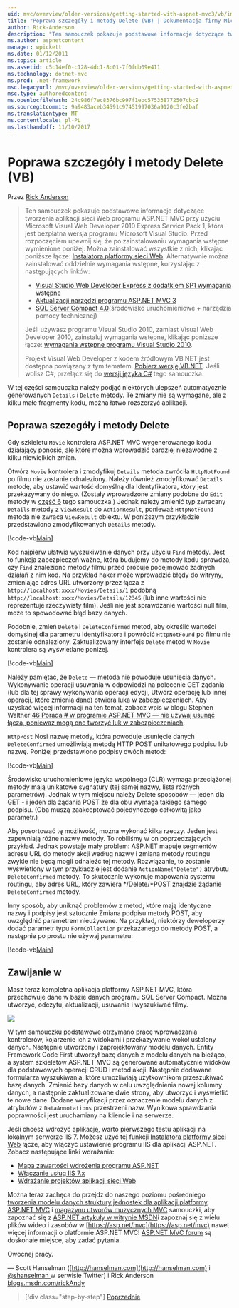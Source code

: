 ```yaml
---
uid: mvc/overview/older-versions/getting-started-with-aspnet-mvc3/vb/improving-the-details-and-delete-methods
title: "Poprawa szczegóły i metody Delete (VB) | Dokumentacja firmy Microsoft"
author: Rick-Anderson
description: "Ten samouczek pokazuje podstawowe informacje dotyczące tworzenia aplikacji sieci Web programu ASP.NET MVC przy użyciu Microsoft Visual Web Developer 2010 Express Service Pack 1, która jest..."
ms.author: aspnetcontent
manager: wpickett
ms.date: 01/12/2011
ms.topic: article
ms.assetid: c5c14ef0-c128-4dc1-8c01-7f0fdb09e411
ms.technology: dotnet-mvc
ms.prod: .net-framework
msc.legacyurl: /mvc/overview/older-versions/getting-started-with-aspnet-mvc3/vb/improving-the-details-and-delete-methods
msc.type: authoredcontent
ms.openlocfilehash: 24c986f7ec8376bc997f1ebc575338772507cbc9
ms.sourcegitcommit: 9a9483aceb34591c97451997036a9120c3fe2baf
ms.translationtype: MT
ms.contentlocale: pl-PL
ms.lasthandoff: 11/10/2017
---
```

<a name="improving-the-details-and-delete-methods-vb"></a>Poprawa szczegóły i metody Delete (VB)
====================
Przez [Rick Anderson](https://github.com/Rick-Anderson)

> Ten samouczek pokazuje podstawowe informacje dotyczące tworzenia aplikacji sieci Web programu ASP.NET MVC przy użyciu Microsoft Visual Web Developer 2010 Express Service Pack 1, która jest bezpłatna wersja programu Microsoft Visual Studio. Przed rozpoczęciem upewnij się, że po zainstalowaniu wymagania wstępne wymienione poniżej. Można zainstalować wszystkie z nich, klikając poniższe łącze: [Instalatora platformy sieci Web](https://www.microsoft.com/web/gallery/install.aspx?appid=VWD2010SP1Pack). Alternatywnie można zainstalować oddzielnie wymagania wstępne, korzystając z następujących linków:
> 
> - [Visual Studio Web Developer Express z dodatkiem SP1 wymagania wstępne](https://www.microsoft.com/web/gallery/install.aspx?appid=VWD2010SP1Pack)
> - [Aktualizacji narzędzi programu ASP.NET MVC 3](https://www.microsoft.com/web/gallery/install.aspx?appsxml=&amp;appid=MVC3)
> - [SQL Server Compact 4.0](https://www.microsoft.com/web/gallery/install.aspx?appid=SQLCE;SQLCEVSTools_4_0)(środowisko uruchomieniowe + narzędzia pomocy technicznej)
> 
> Jeśli używasz programu Visual Studio 2010, zamiast Visual Web Developer 2010, zainstaluj wymagania wstępne, klikając poniższe łącze: [wymagania wstępne programu Visual Studio 2010](https://www.microsoft.com/web/gallery/install.aspx?appsxml=&amp;appid=VS2010SP1Pack).
> 
> Projekt Visual Web Developer z kodem źródłowym VB.NET jest dostępna powiązany z tym tematem. [Pobierz wersję VB.NET](https://code.msdn.microsoft.com/Introduction-to-MVC-3-10d1b098). Jeśli wolisz C#, przełącz się do [wersji języka C#](../cs/improving-the-details-and-delete-methods.md) tego samouczka.


W tej części samouczka należy podjąć niektórych ulepszeń automatycznie generowanych `Details` i `Delete` metody. Te zmiany nie są wymagane, ale z kilku małe fragmenty kodu, można łatwo rozszerzyć aplikacji.

## <a name="improving-the-details-and-delete-methods"></a>Poprawa szczegóły i metody Delete

Gdy szkieletu `Movie` kontrolera ASP.NET MVC wygenerowanego kodu działający ponosić, ale które można wprowadzić bardziej niezawodne z kilku niewielkich zmian.

Otwórz `Movie` kontrolera i zmodyfikuj `Details` metoda zwróciła `HttpNotFound` po filmu nie zostanie odnaleziony. Należy również zmodyfikować `Details` metodę, aby ustawić wartość domyślną dla Identyfikatora, który jest przekazywany do niego. (Zostały wprowadzone zmiany podobne do `Edit` metody w [część 6](examining-the-edit-methods-and-edit-view.md) tego samouczka.) Jednak należy zmienić typ zwracany `Details` metody z `ViewResult` do `ActionResult`, ponieważ `HttpNotFound` metoda nie zwraca `ViewResult` obiektu. W poniższym przykładzie przedstawiono zmodyfikowanych `Details` metody.

[!code-vb[Main](improving-the-details-and-delete-methods/samples/sample1.vb)]

Kod najpierw ułatwia wyszukiwanie danych przy użyciu `Find` metody. Jest to funkcja zabezpieczeń ważne, która budujemy do metody kodu sprawdza, czy `Find` znaleziono metody filmu przed próbuje podejmować żadnych działań z nim kod. Na przykład haker może wprowadzić błędy do witryny, zmieniając adres URL utworzony przez łącza z `http://localhost:xxxx/Movies/Details/1` podobną `http://localhost:xxxx/Movies/Details/12345` (lub inne wartości nie reprezentuje rzeczywisty film). Jeśli nie jest sprawdzanie wartości null film, może to spowodować błąd bazy danych.

Podobnie, zmień `Delete` i `DeleteConfirmed` metod, aby określić wartości domyślnej dla parametru Identyfikatora i powrócić `HttpNotFound` po filmu nie zostanie odnaleziony. Zaktualizowany interfejs `Delete` metod w `Movie` kontrolera są wyświetlane poniżej.

[!code-vb[Main](improving-the-details-and-delete-methods/samples/sample2.vb)]

Należy pamiętać, że `Delete` — metoda nie powoduje usunięcia danych. Wykonywanie operacji usuwania w odpowiedzi na polecenie GET żądania (lub dla tej sprawy wykonywania operacji edycji, Utwórz operację lub innej operacji, które zmienia dane) otwiera luka w zabezpieczeniach. Aby uzyskać więcej informacji na ten temat, zobacz wpis w blogu Stephen Walther [46 Porada # w programie ASP.NET MVC — nie używaj usunąć łącza, ponieważ mogą one tworzyć luk w zabezpieczeniach](http://stephenwalther.com/blog/archive/2009/01/21/asp.net-mvc-tip-46-ndash-donrsquot-use-delete-links-because.aspx).

`HttpPost` Nosi nazwę metody, która powoduje usunięcie danych `DeleteConfirmed` umożliwiają metodą HTTP POST unikatowego podpisu lub nazwę. Poniżej przedstawiono podpisy dwóch metod:

[!code-vb[Main](improving-the-details-and-delete-methods/samples/sample3.vb)]

Środowisko uruchomieniowe języka wspólnego (CLR) wymaga przeciążonej metody mają unikatowe sygnatury (tej samej nazwy, lista różnych parametrów). Jednak w tym miejscu należy Delete sposobów — jeden dla GET - i jeden dla żądania POST że dla obu wymaga takiego samego podpisu. (Oba muszą zaakceptować pojedynczego całkowitą jako parametr.)

Aby posortować tę możliwość, można wykonać kilka rzeczy. Jeden jest zapewniają różne nazwy metody. To robiliśmy w on poprzedzających przykład. Jednak powstaje mały problem: ASP.NET mapuje segmentów adresu URL do metody akcji według nazwy i zmiana metody routingu zwykle nie będą mogli odnaleźć tej metody. Rozwiązanie, to zostanie wyświetlony w tym przykładzie jest dodanie `ActionName("Delete")` atrybutu `DeleteConfirmed` metody. To skutecznie wykonuje mapowania systemu routingu, aby adres URL, który zawiera */Delete/*POST znajdzie żądanie `DeleteConfirmed` metody.

Inny sposób, aby uniknąć problemów z metod, które mają identyczne nazwy i podpisy jest sztucznie Zmiana podpisu metody POST, aby uwzględnić parametrem nieużywane. Na przykład, niektórzy deweloperzy dodać parametr typu `FormCollection` przekazanego do metody POST, a następnie po prostu nie używaj parametru:

[!code-vb[Main](improving-the-details-and-delete-methods/samples/sample4.vb)]

## <a name="wrapping-up"></a>Zawijanie w

Masz teraz kompletna aplikacja platformy ASP.NET MVC, która przechowuje dane w bazie danych programu SQL Server Compact. Można utworzyć, odczytu, aktualizacji, usuwania i wyszukiwać filmy.

![](improving-the-details-and-delete-methods/_static/image1.png)

W tym samouczku podstawowe otrzymano pracę wprowadzania kontrolerów, kojarzenie ich z widokami i przekazywanie wokół ustalony danych. Następnie utworzony i zaprojektowany modelu danych. Entity Framework Code First utworzył bazę danych z modelu danych na bieżąco, a system szkieletów ASP.NET MVC są generowane automatycznie widoków dla podstawowych operacji CRUD i metod akcji. Następnie dodawane formularza wyszukiwania, które umożliwiają użytkownikom przeszukiwać bazę danych. Zmienić bazy danych w celu uwzględnienia nowej kolumny danych, a następnie zaktualizowane dwie strony, aby utworzyć i wyświetlić te nowe dane. Dodane weryfikacji przez oznaczenie modelu danych z atrybutów z `DataAnnotations` przestrzeni nazw. Wynikowa sprawdzania poprawności jest uruchamiany na kliencie i na serwerze.

Jeśli chcesz wdrożyć aplikację, warto pierwszego testu aplikacji na lokalnym serwerze IIS 7. Możesz użyć tej funkcji [Instalatora platformy sieci Web](https://www.microsoft.com/web/gallery/install.aspx?appsxml=&amp;appid=ASPNET;) łącze, aby włączyć ustawienie programu IIS dla aplikacji ASP.NET. Zobacz następujące linki wdrażania:

- [Mapa zawartości wdrożenia programu ASP.NET](https://msdn.microsoft.com/en-us/library/dd394698.aspx)
- [Włączanie usług IIS 7.x](https://blogs.msdn.com/b/rickandy/archive/2011/03/14/enabling-iis-7-x-on-windows-7-vista-sp1-windows-2008-windows-2008-r2.aspx)
- [Wdrażanie projektów aplikacji sieci Web](https://msdn.microsoft.com/en-us/library/dd394698.aspx)

Można teraz zachęca do przejdź do naszego poziomu pośredniego [tworzenia modelu danych struktury jednostek dla aplikacji platformy ASP.NET MVC](../../../getting-started/getting-started-with-ef-using-mvc/creating-an-entity-framework-data-model-for-an-asp-net-mvc-application.md) i [magazynu utworów muzycznych MVC](../../mvc-music-store/mvc-music-store-part-1.md) samouczki, aby zapoznać się z [ASP.NET artykuły w witrynie MSDN](https://msdn.microsoft.com/en-us/library/gg416514(VS.98).aspx)i zapoznaj się z wielu plików wideo i zasobów w [https://asp.net/mvc](https://asp.net/mvc) nawet więcej informacji o platformie ASP.NET MVC! [ASP.NET MVC forum](https://forums.asp.net/1146.aspx) są doskonałe miejsce, aby zadać pytania.

Owocnej pracy.

— Scott Hanselman ([http://hanselman.com](http://hanselman.com) i [ @shanselman ](http://twitter.com/shanselman) w serwisie Twitter) i Rick Anderson [blogs.msdn.com/rickAndy](https://blogs.msdn.com/rickAndy)

>[!div class="step-by-step"]
[Poprzednie](adding-validation-to-the-model.md)
